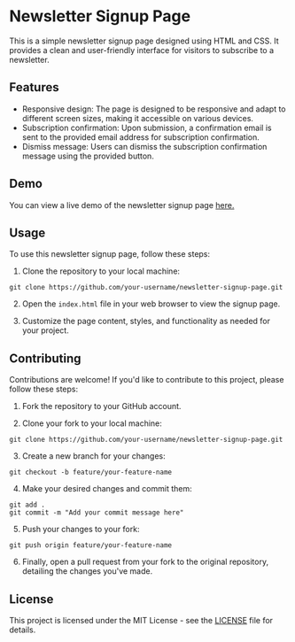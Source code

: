 
# Newsletter Signup Page

This is a simple newsletter signup page designed using HTML and CSS. It provides a clean and user-friendly interface for visitors to subscribe to a newsletter.

## Features

- Responsive design: The page is designed to be responsive and adapt to different screen sizes, making it accessible on various devices.
- Subscription confirmation: Upon submission, a confirmation email is sent to the provided email address for subscription confirmation.
- Dismiss message: Users can dismiss the subscription confirmation message using the provided button.
  
## Demo
You can view a live demo of the newsletter signup page [here.](https://pdineshmurugan.github.io/NewsLetterSingUp/)

## Usage

To use this newsletter signup page, follow these steps:

1. Clone the repository to your local machine:

```
git clone https://github.com/your-username/newsletter-signup-page.git
```

2. Open the `index.html` file in your web browser to view the signup page.

3. Customize the page content, styles, and functionality as needed for your project.

## Contributing

Contributions are welcome! If you'd like to contribute to this project, please follow these steps:

1. Fork the repository to your GitHub account.

2. Clone your fork to your local machine:

```
git clone https://github.com/your-username/newsletter-signup-page.git
```

3. Create a new branch for your changes:

```
git checkout -b feature/your-feature-name
```

4. Make your desired changes and commit them:

```
git add .
git commit -m "Add your commit message here"
```

5. Push your changes to your fork:

```
git push origin feature/your-feature-name
```

6. Finally, open a pull request from your fork to the original repository, detailing the changes you've made.

## License

This project is licensed under the MIT License - see the [LICENSE](LICENSE) file for details.

